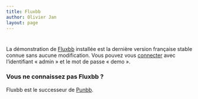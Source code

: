 ```yaml
---
title: Fluxbb
author: Olivier Jan
layout: page
---
```

# 

La démonstration de [Fluxbb][1] installée est la dernière version française stable connue sans aucune modification. Vous pouvez vous [connecter][2] avec l’identifiant « admin » et le mot de passe « demo ».

### Vous ne connaissez pas Fluxbb ?

 [1]: http://fluxbb.org/
 [2]: http://demo.cms-fr.net/fluxbb

Fluxbb est le successeur de [Punbb][3].

 [3]: /demo/punbb/